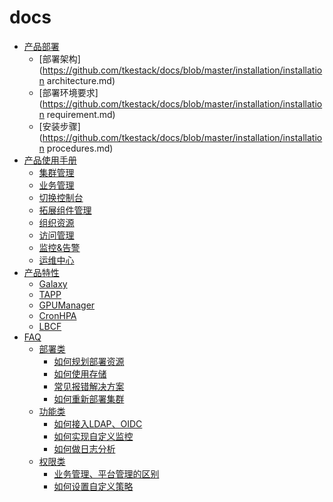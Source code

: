 # docs

* [产品部署](https://github.com/tkestack/docs/tree/master/installation)
  * [部署架构](https://github.com/tkestack/docs/blob/master/installation/installation architecture.md)
  * [部署环境要求](https://github.com/tkestack/docs/blob/master/installation/installation requirement.md)
  * [安装步骤](https://github.com/tkestack/docs/blob/master/installation/installation procedures.md)
* [产品使用手册](https://github.com/tkestack/docs/tree/master/products)
  * [集群管理](https://github.com/tkestack/docs/blob/master/products/platform/cluster.md)
  * [业务管理](https://github.com/tkestack/docs/blob/master/products/platform/business.md)
  * [切换控制台](https://github.com/tkestack/docs/blob/master/products/platform/controlpannel.md)
  * [拓展组件管理](https://github.com/tkestack/docs/blob/master/products/platform/extender.md)
  * [组织资源](https://github.com/tkestack/docs/blob/master/products/platform/resource.md)
  * [访问管理](https://github.com/tkestack/docs/blob/master/products/platform/access.md)
  * [监控&告警](https://github.com/tkestack/docs/blob/master/products/platform/monitor%26alert.md)
  * [运维中心](https://github.com/tkestack/docs/blob/master/products/platform/operation.md)
* [产品特性](https://github.com/tkestack/docs/tree/master/features)
  * [Galaxy](https://github.com/tkestack/docs/blob/master/features/galaxy.md)
  * [TAPP](https://github.com/tkestack/docs/blob/master/features/tapp.md)
  * [GPUManager](https://github.com/tkestack/docs/blob/master/features/gpumanager.md)
  * [CronHPA](https://github.com/tkestack/docs/blob/master/features/cron-hpa.md)
  * [LBCF](https://github.com/tkestack/docs/blob/master/features/lbcf.md)
* [FAQ](https://github.com/tkestack/docs/tree/master/FAQ)
  * [部署类](https://github.com/tkestack/docs/blob/master/features/galaxy.md)
    * [如何规划部署资源]([https://github.com/tkestack/docs/blob/master/FAQ/installation.md#%E5%A6%82%E4%BD%95%E8%A7%84%E5%88%92%E9%83%A8%E7%BD%B2%E8%B5%84%E6%BA%90](https://github.com/tkestack/docs/blob/master/FAQ/installation.md#如何规划部署资源))
    * [如何使用存储]([https://github.com/tkestack/docs/blob/master/FAQ/installation.md#%E5%A6%82%E4%BD%95%E4%BD%BF%E7%94%A8%E5%AD%98%E5%82%A8](https://github.com/tkestack/docs/blob/master/FAQ/installation.md#如何使用存储))
    * [常见报错解决方案](https://github.com/tkestack/docs/blob/master/features/lbcf.md)
    * [如何重新部署集群]([https://github.com/tkestack/docs/blob/master/FAQ/installation.md#%E5%A6%82%E4%BD%95%E9%87%8D%E6%96%B0%E9%83%A8%E7%BD%B2%E9%9B%86%E7%BE%A4](https://github.com/tkestack/docs/blob/master/FAQ/installation.md#如何重新部署集群))
  * [功能类](https://github.com/tkestack/docs/blob/master/FAQ/features.md)
    * [如何接入LDAP、OIDC]([[https://github.com/tkestack/docs/blob/master/FAQ/features.md#%E5%A6%82%E4%BD%95%E6%8E%A5%E5%85%A5LDAP%E3%80%81OIDC](https://github.com/tkestack/docs/blob/master/FAQ/features.md#如何接入LDAP、OIDC))
    * [如何实现自定义监控](https://github.com/tkestack/docs/blob/master/FAQ/features.md#如何实现自定义监控)
    * [如何做日志分析](https://github.com/tkestack/docs/blob/master/FAQ/features.md#如何做日志分析)
  * [权限类](https://github.com/tkestack/docs/blob/master/FAQ/access.md)
    * [业务管理、平台管理的区别](https://github.com/tkestack/docs/blob/master/FAQ/access.md#业务管理、平台管理的区别)
    * [如何设置自定义策略](https://github.com/tkestack/docs/blob/master/FAQ/access.md#如何设置自定义策略)